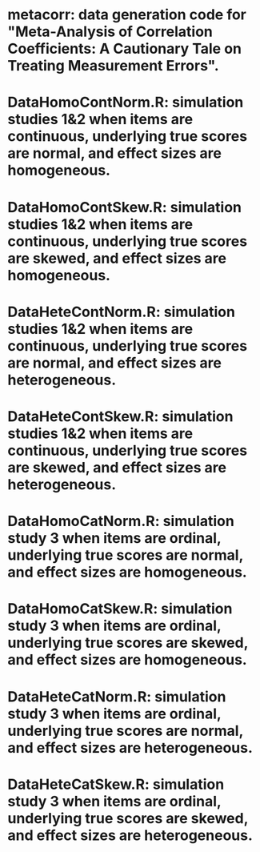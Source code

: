 # metacorr: data generation code for "Meta-Analysis of Correlation Coefficients: A Cautionary Tale on Treating Measurement Errors".
# DataHomoContNorm.R: simulation studies 1&2 when items are continuous, underlying true scores are normal, and effect sizes are homogeneous.
# DataHomoContSkew.R: simulation studies 1&2 when items are continuous, underlying true scores are skewed, and effect sizes are homogeneous.
# DataHeteContNorm.R: simulation studies 1&2 when items are continuous, underlying true scores are normal, and effect sizes are heterogeneous.
# DataHeteContSkew.R: simulation studies 1&2 when items are continuous, underlying true scores are skewed, and effect sizes are heterogeneous.
# DataHomoCatNorm.R: simulation study 3 when items are ordinal, underlying true scores are normal, and effect sizes are homogeneous.
# DataHomoCatSkew.R: simulation study 3 when items are ordinal, underlying true scores are skewed, and effect sizes are homogeneous.
# DataHeteCatNorm.R: simulation study 3 when items are ordinal, underlying true scores are normal, and effect sizes are heterogeneous.
# DataHeteCatSkew.R: simulation study 3 when items are ordinal, underlying true scores are skewed, and effect sizes are heterogeneous.
